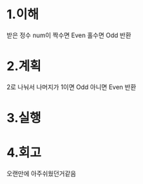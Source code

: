 1.이해
====
받은 정수 num이 짝수면 Even 홀수면 Odd 반환

2.계획
===
2로 나눠서 나머지가 1이면 Odd 아니면 Even 반환

3.실행
====


4.회고
====
오랜만에 아주쉬웠던거같음
